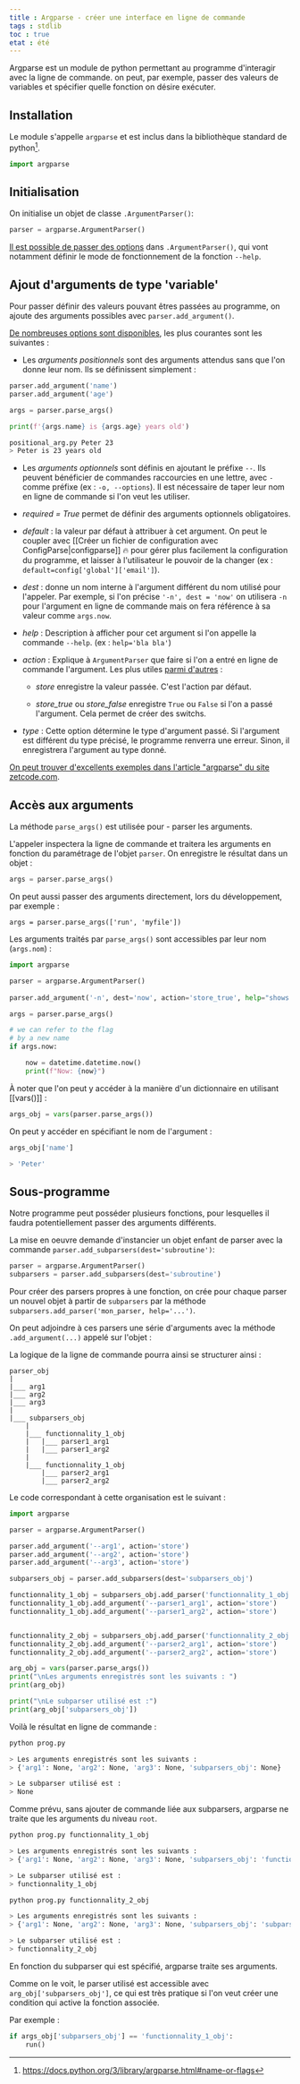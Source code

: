 ```yaml
---
title : Argparse - créer une interface en ligne de commande
tags : stdlib
toc : true
etat : été
---
```


Argparse est un module de python permettant au programme d'interagir avec la ligne de commande. on peut, par exemple, passer des valeurs de variables et spécifier quelle fonction on désire exécuter.

## Installation

Le module s'appelle `argparse` et est inclus dans la bibliothèque standard de python[^1].

[^1]: https://docs.python.org/3/library/argparse.html#name-or-flags

```python
import argparse
````

## Initialisation
On initialise un objet de classe `.ArgumentParser()`:
```python
parser = argparse.ArgumentParser()
````

[Il est possible de passer des options](https://docs.python.org/3/library/argparse.html#argumentparser-objects) dans `.ArgumentParser()`, qui vont notamment définir le mode de fonctionnement de la fonction `--help`.


## Ajout d'arguments de type 'variable'

Pour passer définir des valeurs pouvant êtres passées au programme, on ajoute des arguments possibles avec `parser.add_argument()`. 

[De nombreuses options sont disponibles](https://docs.python.org/3/library/argparse.html#argumentparser-objects), les plus courantes sont les suivantes :

- Les *arguments positionnels* sont des arguments attendus sans que l'on donne leur nom. Ils se définissent simplement :

```python
parser.add_argument('name')
parser.add_argument('age')

args = parser.parse_args()

print(f'{args.name} is {args.age} years old')
```

```bash
positional_arg.py Peter 23
> Peter is 23 years old
````

- Les *arguments optionnels* sont définis en ajoutant le préfixe `--`. Ils peuvent bénéficier de commandes raccourcies en une lettre, avec `-` comme préfixe (ex : `-o, --options`). Il est nécessaire de taper leur nom en ligne de commande si l'on veut les utiliser.

- *required = True* permet de définir des arguments optionnels obligatoires.

- *default* : la valeur par défaut à attribuer à cet argument. On peut le coupler avec [[Créer un fichier de configuration avec ConfigParse\|configparse]] 🔥 pour gérer plus facilement la configuration du programme, et laisser à l'utilisateur le pouvoir de la changer (ex : `default=config['global']['email']`).


- *dest* : donne un nom interne à l'argument différent du nom utilisé pour l'appeler. Par exemple, si l'on précise `'-n', dest = 'now'` on utilisera `-n` pour l'argument en ligne de commande mais on fera référence à sa valeur comme `args.now`.

- *help* : Description à afficher pour cet argument si l'on appelle la commande `--help`. (ex : `help='bla bla'`)

- *action* : Explique à `ArgumentParser` que faire si l'on a entré en ligne de commande l'argument. Les plus utiles [parmi d'autres](https://docs.python.org/3/library/argparse.html#argumentparser-objects) :

	- *store* enregistre la valeur passée. C'est l'action par défaut.
		
	- *store_true* ou *store_false* enregistre `True` ou `False` si l'on a passé l'argument. Cela permet de créer des switchs.

- *type* : Cette option détermine le type d'argument passé. Si l'argument est différent du type précisé, le programme renverra une erreur. Sinon, il enregistrera l'argument au type donné.

[On peut trouver d'excellents exemples dans l'article "argparse" du site zetcode.com](http://zetcode.com/python/argparse/).

## Accès aux arguments

La méthode `parse_args()` est utilisée pour - parser les arguments. 

L'appeler inspectera la ligne de commande et traitera les arguments en fonction du paramétrage de l'objet `parser`. On enregistre le résultat dans un objet :

```python
args = parser.parse_args()
```

On peut aussi passer des arguments directement, lors du développement, par exemple :
````
args = parser.parse_args(['run', 'myfile'])
````

Les arguments traités par `parse_args()` sont accessibles par leur nom (`args.nom`) :

```python
import argparse

parser = argparse.ArgumentParser()
   
parser.add_argument('-n', dest='now', action='store_true', help="shows now")

args = parser.parse_args()

# we can refer to the flag
# by a new name
if args.now:

    now = datetime.datetime.now()
    print(f"Now: {now}")
````

À noter que l'on peut y accéder à la manière d'un dictionnaire en utilisant [[vars()]] :
```python
args_obj = vars(parser.parse_args())
````

On peut y accéder en spécifiant le nom de l'argument :
```python
args_obj['name']

> 'Peter'
`````

## Sous-programme
Notre programme peut posséder plusieurs fonctions, pour lesquelles il faudra potentiellement passer des arguments différents. 

La mise en oeuvre demande d'instancier un objet enfant de parser avec la commande `parser.add_subparsers(dest='subroutine')`:

```python
parser = argparse.ArgumentParser()
subparsers = parser.add_subparsers(dest='subroutine')
```

Pour créer des parsers propres à une fonction, on crée pour chaque parser un nouvel objet à partir de `subparsers` par la méthode `subparsers.add_parser('mon_parser, help='...')`.

On peut adjoindre à ces parsers une série d'arguments avec la méthode `.add_argument(...)` appelé sur l'objet :



La logique de la ligne de commande pourra ainsi se structurer ainsi :

```
parser_obj
|
|___ arg1
|___ arg2
|___ arg3
|
|___ subparsers_obj
	|
	|___ functionnality_1_obj
	|	|___ parser1_arg1
	|	|___ parser1_arg2
	|
	|___ functionnality_1_obj
		|___ parser2_arg1
		|___ parser2_arg2
````

Le code correspondant à cette organisation est le suivant :

```python
import argparse

parser = argparse.ArgumentParser()

parser.add_argument('--arg1', action='store')
parser.add_argument('--arg2', action='store')
parser.add_argument('--arg3', action='store')

subparsers_obj = parser.add_subparsers(dest='subparsers_obj')

functionnality_1_obj = subparsers_obj.add_parser('functionnality_1_obj')
functionnality_1_obj.add_argument('--parser1_arg1', action='store')
functionnality_1_obj.add_argument('--parser1_arg2', action='store')


functionnality_2_obj = subparsers_obj.add_parser('functionnality_2_obj')
functionnality_2_obj.add_argument('--parser2_arg1', action='store')
functionnality_2_obj.add_argument('--parser2_arg2', action='store')

arg_obj = vars(parser.parse_args())
print("\nLes arguments enregistrés sont les suivants : ")
print(arg_obj)

print("\nLe subparser utilisé est :")
print(arg_obj['subparsers_obj'])
````

Voilà le résultat en ligne de commande :

```bash
python prog.py 

> Les arguments enregistrés sont les suivants : 
> {'arg1': None, 'arg2': None, 'arg3': None, 'subparsers_obj': None}

> Le subparser utilisé est :
> None
```

Comme prévu, sans ajouter de commande liée aux subparsers, argparse ne traite que les arguments du niveau `root`.

```bash
python prog.py functionnality_1_obj

> Les arguments enregistrés sont les suivants : 
> {'arg1': None, 'arg2': None, 'arg3': None, 'subparsers_obj': 'functionnality_1_obj', 'parser1_arg1': None, 'parser1_arg2': None}

> Le subparser utilisé est :
> functionnality_1_obj

python prog.py functionnality_2_obj

> Les arguments enregistrés sont les suivants : 
> {'arg1': None, 'arg2': None, 'arg3': None, 'subparsers_obj': 'subparser2_obj', 'parser2_arg1': None, 'parser2_arg2': None}

> Le subparser utilisé est :
> functionnality_2_obj
````

En fonction du subparser qui est spécifié, argparse traite ses arguments.

Comme on le voit, le parser utilisé est accessible avec `arg_obj['subparsers_obj']`, ce qui est très pratique si l'on veut créer une condition qui active la fonction associée. 

Par exemple :
```python
if args_obj['subparsers_obj'] == 'functionnality_1_obj':
	run()
````


